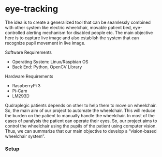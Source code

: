# eye-tracking

The idea is to create a generalized tool that can be seamlessly combined with other system like electric wheelchair, movable patient bed, eye-controlled alerting mechanism for disabled people etc. The main objective here is to capture live image and also establish the system that can recognize pupil movement in live image. 

Software Requirements
* Operating System: Linux/Raspbian OS
* Back End: Python, OpenCV Library

Hardware Requirements
* RaspberryPi 3
* Pi-Cam
* LM293D

Qudraplegic patients depends on other to help them to move on wheelchair. So, the main aim of our project to automate the wheelchair. This will reduce the burden on the patient to manually handle the wheelchair. In most of the cases of paralysis the patient can operate their eyes. So, our project aims to control the wheelchair using the pupils of the patient using computer vision. Thus, we can summarize that
our main objective to develop a “vision-based wheelchair system”.

### Setup
```
```
